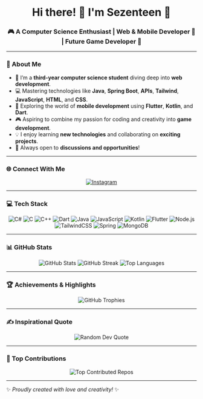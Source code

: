 <h1 align="center">Hi there! 👋 I'm Sezenteen 🌟</h1>
<h3 align="center">🎮 A Computer Science Enthusiast | Web & Mobile Developer 🚀 | Future Game Developer 🎨</h3>

---

### 🌟 About Me
- 🌱 I’m a **third-year computer science student** diving deep into **web development**. 
- 💻 Mastering technologies like **Java**, **Spring Boot**, **APIs**, **Tailwind**, **JavaScript**, **HTML**, and **CSS**.
- 📱 Exploring the world of **mobile development** using **Flutter**, **Kotlin**, and **Dart**.
- 🎮 Aspiring to combine my passion for coding and creativity into **game development**.  
- 💡 I enjoy learning **new technologies** and collaborating on **exciting projects**.  
- 🤝 Always open to **discussions and opportunities**!  

---

### 🌐 Connect With Me
<p align="center">
  <a href="https://instagram.com/sezenteen">
    <img src="https://img.shields.io/badge/Instagram-%23E4405F.svg?style=for-the-badge&logo=Instagram&logoColor=white" alt="Instagram" />
  </a>
</p>

---

### 💻 Tech Stack
<p align="center">
  <img src="https://img.shields.io/badge/c%23-%23239120.svg?style=for-the-badge&logo=csharp&logoColor=white" alt="C#" />
  <img src="https://img.shields.io/badge/c-%2300599C.svg?style=for-the-badge&logo=c&logoColor=white" alt="C" />
  <img src="https://img.shields.io/badge/c++-%2300599C.svg?style=for-the-badge&logo=c%2B%2B&logoColor=white" alt="C++" />
  <img src="https://img.shields.io/badge/dart-%230175C2.svg?style=for-the-badge&logo=dart&logoColor=white" alt="Dart" />
  <img src="https://img.shields.io/badge/java-%23ED8B00.svg?style=for-the-badge&logo=openjdk&logoColor=white" alt="Java" />
  <img src="https://img.shields.io/badge/javascript-%23323330.svg?style=for-the-badge&logo=javascript&logoColor=%23F7DF1E" alt="JavaScript" />
  <img src="https://img.shields.io/badge/kotlin-%237F52FF.svg?style=for-the-badge&logo=kotlin&logoColor=white" alt="Kotlin" />
  <img src="https://img.shields.io/badge/flutter-%2302569B.svg?style=for-the-badge&logo=Flutter&logoColor=white" alt="Flutter" />
  <img src="https://img.shields.io/badge/node.js-6DA55F?style=for-the-badge&logo=node.js&logoColor=white" alt="Node.js" />
  <img src="https://img.shields.io/badge/tailwindcss-%2338B2AC.svg?style=for-the-badge&logo=tailwind-css&logoColor=white" alt="TailwindCSS" />
  <img src="https://img.shields.io/badge/spring-%236DB33F.svg?style=for-the-badge&logo=spring&logoColor=white" alt="Spring" />
  <img src="https://img.shields.io/badge/mongodb-%234ea94b.svg?style=for-the-badge&logo=mongodb&logoColor=white" alt="MongoDB" />
</p>

---

### 📊 GitHub Stats
<p align="center">
  <img src="https://github-readme-stats.vercel.app/api?username=Sezenteen&theme=dark&hide_border=false&include_all_commits=true&count_private=true" alt="GitHub Stats" />
  <img src="https://github-readme-streak-stats.herokuapp.com/?user=Sezenteen&theme=dark&hide_border=false" alt="GitHub Streak" />
  <img src="https://github-readme-stats.vercel.app/api/top-langs/?username=Sezenteen&theme=dark&hide_border=false&include_all_commits=true&count_private=true&layout=compact" alt="Top Languages" />
</p>

---

### 🏆 Achievements & Highlights
<p align="center">
  <img src="https://github-profile-trophy.vercel.app/?username=Sezenteen&theme=radical&no-frame=false&no-bg=true&margin-w=4" alt="GitHub Trophies" />
</p>

---

### ✍️ Inspirational Quote
<p align="center">
  <img src="https://quotes-github-readme.vercel.app/api?type=horizontal&theme=tokyonight" alt="Random Dev Quote" />
</p>

---

### 🌟 Top Contributions
<p align="center">
  <img src="https://github-contributor-stats.vercel.app/api?username=Sezenteen&limit=5&theme=dark&combine_all_yearly_contributions=true" alt="Top Contributed Repos" />
</p>

---

✨ *Proudly created with love and creativity!* ✨
